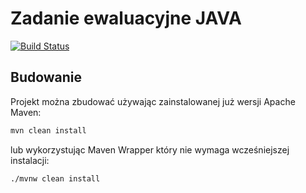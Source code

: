 # Zadanie ewaluacyjne JAVA

[![Build Status](https://travis-ci.com/sylwiaxbiniek/ZadanieJava.svg?branch=master)](https://travis-ci.com/sylwiaxbiniek/ZadanieJava)

## Budowanie

Projekt można zbudować używając zainstalowanej już wersji Apache Maven:

```bash
mvn clean install
```

lub wykorzystując Maven Wrapper który nie wymaga wcześniejszej instalacji:

```bash
./mvnw clean install
```
